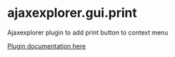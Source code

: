 # ajaxexplorer.gui.print
Ajaxexplorer plugin to add print button to context menu

[Plugin documentation here](./plugin_doc.html)

